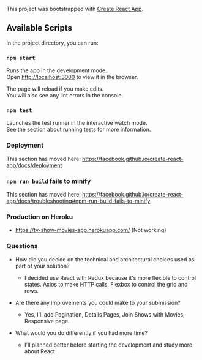 This project was bootstrapped with [Create React App](https://github.com/facebook/create-react-app).

## Available Scripts

In the project directory, you can run:

### `npm start`

Runs the app in the development mode.<br />
Open [http://localhost:3000](http://localhost:3000) to view it in the browser.

The page will reload if you make edits.<br />
You will also see any lint errors in the console.

### `npm test`

Launches the test runner in the interactive watch mode.<br />
See the section about [running tests](https://facebook.github.io/create-react-app/docs/running-tests) for more information.

### Deployment

This section has moved here: https://facebook.github.io/create-react-app/docs/deployment

### `npm run build` fails to minify

This section has moved here: https://facebook.github.io/create-react-app/docs/troubleshooting#npm-run-build-fails-to-minify

### Production on Heroku
- https://tv-show-movies-app.herokuapp.com/ (Not working)

### Questions

- How did you decide on the technical and architectural choices used as part of your solution?
    - I decided use React with Redux because it's more flexible to control states. Axios to make HTTP calls, Flexbox
    to control the grid and rows. 
    
- Are there any improvements you could make to your submission?
    - Yes, I'll add Pagination, Details Pages, Join Shows with Movies, Responsive page.
 
- What would you do differently if you had more time?
    - I'll planned better before starting the development and study more about React
